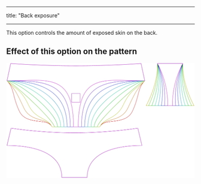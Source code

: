 - - -
title: "Back exposure"
- - -

This option controls the amount of exposed skin on the back.

## Effect of this option on the pattern

![This image shows the effect of this option by superimposing several variants that have a different value for this option](ursula_backexposure_sample.svg "Effect of this option on the pattern")
